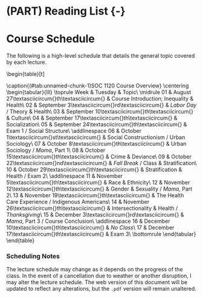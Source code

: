# (PART) Reading List {-}

# Course Schedule

The following is a high-level schedule that details the general topic covered by each lecture.

\begin{table}[t]

\caption{(\#tab:unnamed-chunk-1)SOC 1120 Course Overview}
\centering
\begin{tabular}{lll}
\toprule
Week & Tuesday & Topic\\
\midrule
01 & August 27\textasciicircum{}th\textasciicircum{} & Course Introduction; Inequality \& Health\\
02 & September 3\textasciicircum{}rd\textasciicircum{} & *Labor Day* / Theory \& Health\\
03 & September 10\textasciicircum{}th\textasciicircum{} & Culture\\
04 & September 17\textasciicircum{}th\textasciicircum{} & Socialization\\
05 & September 24\textasciicircum{}th\textasciicircum{} & Exam 1 / Social Structure\\
\addlinespace
06 & October 1\textasciicircum{}st\textasciicircum{} & Social Constructionism / Urban Sociology\\
07 & October 8\textasciicircum{}th\textasciicircum{} & Urban Sociology / *Mama*, Part 1\\
08 & October 15\textasciicircum{}th\textasciicircum{} & Crime \& Deviance\\
09 & October 22\textasciicircum{}nd\textasciicircum{} & *Fall Break* / Class \& Stratification\\
10 & October 29\textasciicircum{}th\textasciicircum{} & Stratification \& Health / Exam 2\\
\addlinespace
11 & November 5\textasciicircum{}th\textasciicircum{} & Race \& Ethnicity\\
12 & November 12\textasciicircum{}th\textasciicircum{} & Gender \& Sexuality / *Mama*, Part 2\\
13 & November 19\textasciicircum{}th\textasciicircum{} & The Health Care Experience / Indigenous Americans\\
14 & November 26\textasciicircum{}th\textasciicircum{} & Intersectionality \& Health / *Thanksgiving*\\
15 & December 3\textasciicircum{}rd\textasciicircum{} & *Mama*, Part 3 / Course Conclusion\\
\addlinespace
16 & December 10\textasciicircum{}th\textasciicircum{} & *No Class*\\
17 & December 17\textasciicircum{}th\textasciicircum{} & Exam 3\\
\bottomrule
\end{tabular}
\end{table}

### Scheduling Notes

The lecture schedule may change as it depends on the progress of the class. In the event of a cancellation due to weather or another disruption, I may alter the lecture schedule. The web version of this document will be updated to reflect any alterations, but the `.pdf` version will remain unaltered.
